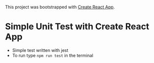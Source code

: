This project was bootstrapped with [Create React App](https://github.com/facebook/create-react-app).

# Simple Unit Test with Create React App 

* Simple test written with jest
* To run type ```npm run test``` in the terminal